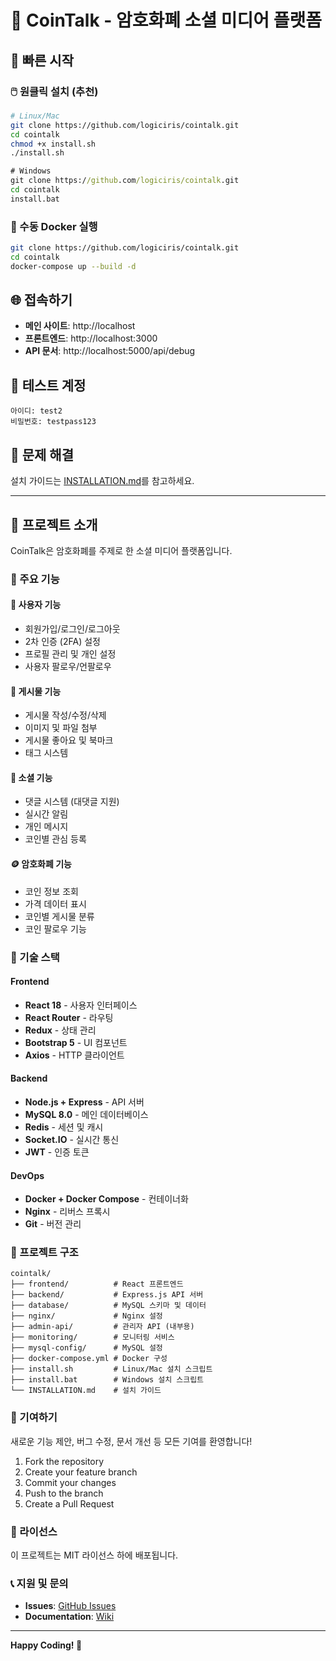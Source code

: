 # 🚀 CoinTalk - 암호화폐 소셜 미디어 플랫폼

## 📱 빠른 시작

### 🖱️ 원클릭 설치 (추천)
```bash
# Linux/Mac
git clone https://github.com/logiciris/cointalk.git
cd cointalk
chmod +x install.sh
./install.sh
```

```cmd
# Windows
git clone https://github.com/logiciris/cointalk.git
cd cointalk
install.bat
```

### 🐳 수동 Docker 실행
```bash
git clone https://github.com/logiciris/cointalk.git
cd cointalk
docker-compose up --build -d
```

## 🌐 접속하기
- **메인 사이트**: http://localhost
- **프론트엔드**: http://localhost:3000  
- **API 문서**: http://localhost:5000/api/debug

## 🔐 테스트 계정
```
아이디: test2
비밀번호: testpass123
```

## 🔧 문제 해결
설치 가이드는 [INSTALLATION.md](INSTALLATION.md)를 참고하세요.

---

## 📖 프로젝트 소개

CoinTalk은 암호화폐를 주제로 한 소셜 미디어 플랫폼입니다.

### 🎯 주요 기능

#### 👥 사용자 기능
- 회원가입/로그인/로그아웃
- 2차 인증 (2FA) 설정
- 프로필 관리 및 개인 설정
- 사용자 팔로우/언팔로우

#### 📝 게시물 기능
- 게시물 작성/수정/삭제
- 이미지 및 파일 첨부
- 게시물 좋아요 및 북마크
- 태그 시스템

#### 💬 소셜 기능
- 댓글 시스템 (대댓글 지원)
- 실시간 알림
- 개인 메시지
- 코인별 관심 등록

#### 🪙 암호화폐 기능
- 코인 정보 조회
- 가격 데이터 표시
- 코인별 게시물 분류
- 코인 팔로우 기능

### 🔧 기술 스택

#### Frontend
- **React 18** - 사용자 인터페이스
- **React Router** - 라우팅
- **Redux** - 상태 관리
- **Bootstrap 5** - UI 컴포넌트
- **Axios** - HTTP 클라이언트

#### Backend
- **Node.js + Express** - API 서버
- **MySQL 8.0** - 메인 데이터베이스
- **Redis** - 세션 및 캐시
- **Socket.IO** - 실시간 통신
- **JWT** - 인증 토큰

#### DevOps
- **Docker + Docker Compose** - 컨테이너화
- **Nginx** - 리버스 프록시
- **Git** - 버전 관리

### 📁 프로젝트 구조

```
cointalk/
├── frontend/          # React 프론트엔드
├── backend/           # Express.js API 서버
├── database/          # MySQL 스키마 및 데이터
├── nginx/             # Nginx 설정
├── admin-api/         # 관리자 API (내부용)
├── monitoring/        # 모니터링 서비스
├── mysql-config/      # MySQL 설정
├── docker-compose.yml # Docker 구성
├── install.sh         # Linux/Mac 설치 스크립트
├── install.bat        # Windows 설치 스크립트
└── INSTALLATION.md    # 설치 가이드
```

### 🤝 기여하기

새로운 기능 제안, 버그 수정, 문서 개선 등 모든 기여를 환영합니다!

1. Fork the repository
2. Create your feature branch
3. Commit your changes
4. Push to the branch
5. Create a Pull Request

### 📜 라이선스

이 프로젝트는 MIT 라이선스 하에 배포됩니다.

### 📞 지원 및 문의

- **Issues**: [GitHub Issues](https://github.com/logiciris/cointalk/issues)
- **Documentation**: [Wiki](https://github.com/logiciris/cointalk/wiki)

---

**Happy Coding! 🚀**
